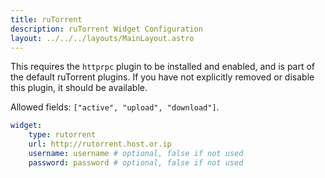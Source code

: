 ```yaml
---
title: ruTorrent
description: ruTorrent Widget Configuration
layout: ../../../layouts/MainLayout.astro
---
```


This requires the `httprpc` plugin to be installed and enabled, and is part of the default ruTorrent plugins. If you have not explicitly removed or disable this plugin, it should be available.

Allowed fields: `["active", "upload", "download"]`.

```yaml
widget:
    type: rutorrent
    url: http://rutorrent.host.or.ip
    username: username # optional, false if not used
    password: password # optional, false if not used
```
